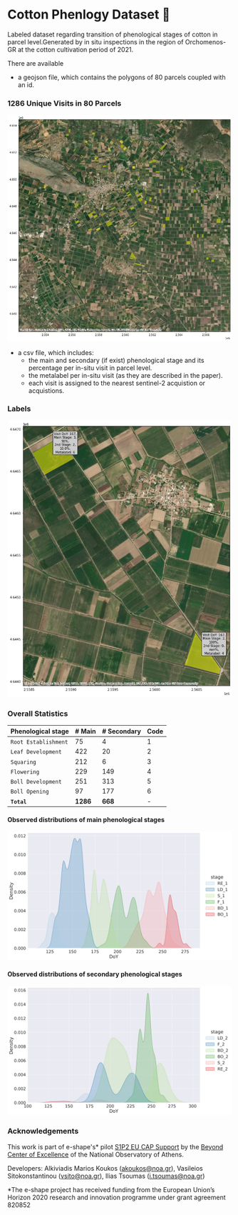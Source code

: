 # Cotton Phenlogy Dataset :seedling:
Labeled dataset regarding transition of phenological stages of cotton in parcel level.Generated by in situ inspections in the region of Orchomenos-GR at the cotton cultivation period of 2021.

There are available 
- a geojson file, which contains the polygons of 80 parcels coupled with an id. 

### 1286 Unique Visits in 80 Parcels 
![parcels](/images/parcels.png)

- a csv file, which includes: 
  - the main and secondary (if exist) phenological stage and its percentage per in-situ visit in parcel level.
  - the metalabel per in-situ visit (as they are described in the paper).
  - each visit is assigned to the nearest sentinel-2 acquistion or acquistions.

### Labels
![labeled_parcels](/images/labeled_parcels_all.png)

### Overall Statistics

| Phenological stage | # Main | # Secondary | Code |
| --- | --- | --- | --- |
| `Root Establishment` | 75 | 4 | 1 |
| `Leaf Development` | 422 | 20 | 2 |
| `Squaring` | 212 | 6 | 3 |
| `Flowering` | 229 | 149 | 4 |
| `Boll Development` | 251 | 313 | 5 |
| `Boll Opening` | 97 | 177 | 6 |
| **`Total`**  | **1286** | **668** | - |


#### Observed distributions of main phenological stages  
<img src="https://github.com/Agri-Hub/cotton-phenology-dataset/blob/main/images/kde_plot_6_1st.png" alt="kde_plot_6_1st" width="600"/>

#### Observed distributions of secondary phenological stages
<img src="https://github.com/Agri-Hub/cotton-phenology-dataset/blob/main/images/kde_plot_6_2nd.png" alt="kde_plot_6_2nd" width="600"/>


### Acknowledgements
This work is part of e-shape's* pilot [S1P2 EU CAP Support](https://e-shape.eu/index.php/showcases/pilot1-2-eu-cap-support) by the [Beyond Center of Excellence](http://beyond-eocenter.eu/) of the National Observatory of Athens.

Developers:  Alkiviadis Marios Koukos (akoukos@noa.gr), Vasileios Sitokonstantinou (vsito@noa.gr), Ilias Tsoumas (i.tsoumas@noa.gr)

*The e-shape project has received funding from the European Union’s Horizon 2020 research and innovation programme under grant agreement 820852



